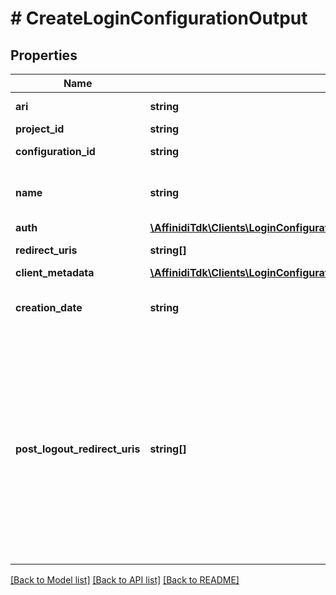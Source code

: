 # # CreateLoginConfigurationOutput

## Properties

Name | Type | Description | Notes
------------ | ------------- | ------------- | -------------
**ari** | **string** | Configuration ari |
**project_id** | **string** | Project id |
**configuration_id** | **string** | Configuration id | [optional]
**name** | **string** | User defined login configuration name |
**auth** | [**\AffinidiTdk\Clients\LoginConfigurationClient\Model\CreateLoginConfigurationOutputAuth**](CreateLoginConfigurationOutputAuth.md) |  |
**redirect_uris** | **string[]** | OAuth 2.0 Redirect URIs |
**client_metadata** | [**\AffinidiTdk\Clients\LoginConfigurationClient\Model\LoginConfigurationClientMetadataOutput**](LoginConfigurationClientMetadataOutput.md) |  |
**creation_date** | **string** | OAuth 2.0 Client Creation Date |
**post_logout_redirect_uris** | **string[]** | Post Logout Redirect URIs, Used to redirect the user&#39;s browser to a specified URL after the logout process is complete. Must match the domain, port, scheme of at least one of the registered redirect URIs | [optional]

[[Back to Model list]](../../README.md#models) [[Back to API list]](../../README.md#endpoints) [[Back to README]](../../README.md)
